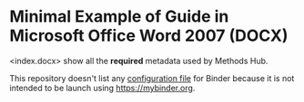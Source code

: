 # Minimal Example of Guide in Microsoft Office Word 2007 (DOCX)

<index.docx> show all the **required** metadata used by Methods Hub.

This repository doesn't list any [configuration file](https://mybinder.readthedocs.io/en/latest/using/config_files.html) for Binder because it is not intended to be launch using <https://mybinder.org>.